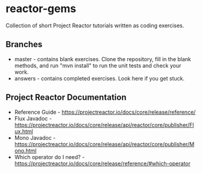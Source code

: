 # reactor-gems
Collection of short Project Reactor tutorials written as coding exercises.

## Branches

* master - contains blank exercises. Clone the repository, fill in the blank methods, and run "mvn install" to run the unit tests and check your work.
* answers - contains completed exercises. Look here if you get stuck.

## Project Reactor Documentation

* Reference Guide - https://projectreactor.io/docs/core/release/reference/
* Flux Javadoc - https://projectreactor.io/docs/core/release/api/reactor/core/publisher/Flux.html
* Mono Javadoc - https://projectreactor.io/docs/core/release/api/reactor/core/publisher/Mono.html
* Which operator do I need? - https://projectreactor.io/docs/core/release/reference/#which-operator
